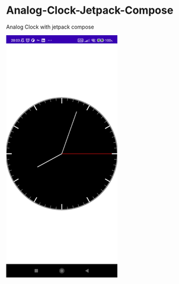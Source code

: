 # Analog-Clock-Jetpack-Compose
Analog Clock with jetpack compose

<img src="https://github.com/mahdizareeii/Analog-Clock-Jetpack-Compose/blob/master/app/src/main/res/drawable/screen_shot_1.jpg?raw=true" width="300" title="clock" alt="clock">
